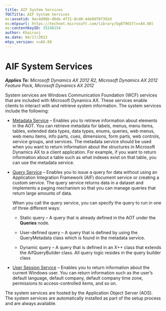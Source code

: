 ```yaml
---
title: AIF System Services
TOCTitle: AIF System Services
ms:assetid: 9ac4d96b-d6de-4f31-8cd0-4de0d707392d
ms:mtpsurl: https://technet.microsoft.com/library/Gg879657(v=AX.60)
ms:contentKeyID: 35248154
author: Khairunj
ms.date: 04/17/2013
mtps_version: v=AX.60
---
```


# AIF System Services 


_**Applies To:** Microsoft Dynamics AX 2012 R2, Microsoft Dynamics AX 2012 Feature Pack, Microsoft Dynamics AX 2012_

System services are Windows Communication Foundation (WCF) services that are included with Microsoft Dynamics AX. These services enable clients to interact with and retrieve system information. The system services include the following:

  - [Metadata Service](metadata-service.md) – Enables you to retrieve information about elements in the AOT. You can retrieve metadata for labels, menus, menu items, tables, extended data types, data types, enums, queries, web menus, web menu items, info parts, cues, dimensions, form parts, web controls, service groups, and services. The metadata service should be used when you want to return information about the structures in Microsoft Dynamics AX to a client application. For example, if you want to return information about a table such as what indexes exist on that table, you can use the metadata service.

  - [Query Service](query-service.md) – Enables you to issue a query for data without using an Application Integration Framework (AIF) document service or creating a custom service. The query service returns data in a dataset and implements a paging mechanism so that you can manage queries that return large amounts of data.
    
    When you call the query service, you can specify the query to run in one of three different ways:
    
      - Static query – A query that is already defined in the AOT under the **Queries** node.
    
      - User-defined query – A query that is defined by using the QueryMetadata class which is found in the metadata service.
    
      - Dynamic query – A query that is defined in an X++ class that extends the AifQueryBuilder class. All query logic resides in the query builder class

  - [User Session Service](user-session-service.md) – Enables you to return information about the current Windows user. You can return information such as the user’s default language, default company, default company time zone, permissions to access-controlled items, and so on.

The system services are hosted by the Application Object Server (AOS). The system services are automatically installed as part of the setup process and are always available.

